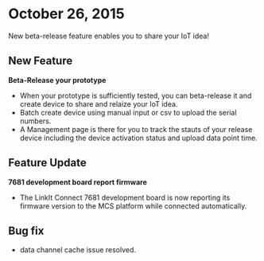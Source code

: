 # October 26, 2015

New beta-release feature enables you to share your IoT idea!

## New Feature
**Beta-Release your prototype**
* When your prototype is sufficiently tested, you can beta-release it and create device to share and relaize your IoT idea.
* Batch create device using manual input or csv to upload the serial numbers.
* A Management page is there for you to track the stauts of your release device including the device activation status and upload data point time.

## Feature Update

**7681 development board report firmware**
* The LinkIt Connect 7681 development board is now reporting its firmware version to the MCS platform while connected automatically.




## Bug fix
* data channel cache issue resolved.

